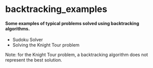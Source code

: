 # backtracking_examples
#### Some examples of typical problems solved using backtracking algorithms.

- Sudoku Solver
- Solving the Knight Tour problem

Note: for the Knight Tour problem, a backtracking algorithm does not represent the best solution.